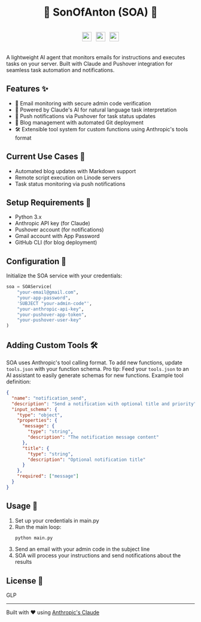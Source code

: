 <div align="center"><h1>🤖 SonOfAnton (SOA) 🤖</h1></div>

<br>
<div align="center">
  <img/ src="https://github.com/user-attachments/assets/b7ca8b8b-7840-4b1d-aa40-c081e15d3af2" height="25">&nbsp;&nbsp;
  <img/ src="https://github.com/user-attachments/assets/3cd1ab55-deda-4cdd-a21e-951d91bf3231" height="25">&nbsp;&nbsp;
  <img/ src="https://github.com/user-attachments/assets/aaac5885-8d01-4b17-a778-e67a6d98d74b" height="25">
</div>
<br>

A lightweight AI agent that monitors emails for instructions and executes tasks on your server. Built with Claude and Pushover integration for seamless task automation and notifications.

## Features ✨

- 📧 Email monitoring with secure admin code verification
- 🧠 Powered by Claude's AI for natural language task interpretation
- 📱 Push notifications via Pushover for task status updates
- 📝 Blog management with automated Git deployment
- 🛠️ Extensible tool system for custom functions using Anthropic's tools format

## Current Use Cases 🎯

- Automated blog updates with Markdown support
- Remote script execution on Linode servers
- Task status monitoring via push notifications

## Setup Requirements 🔧

- Python 3.x
- Anthropic API key (for Claude)
- Pushover account (for notifications)
- Gmail account with App Password
- GitHub CLI (for blog deployment)

## Configuration 🔑

Initialize the SOA service with your credentials:

```python
soa = SOAService(
    "your-email@gmail.com",
    "your-app-password",
    'SUBJECT "your-admin-code"',
    "your-anthropic-api-key",
    "your-pushover-app-token",
    "your-pushover-user-key"
)
```

## Adding Custom Tools 🛠️

SOA uses Anthropic's tool calling format. To add new functions, update `tools.json` with your function schema. Pro tip: Feed your `tools.json` to an AI assistant to easily generate schemas for new functions. Example tool definition:

```json
{
  "name": "notification_send",
  "description": "Send a notification with optional title and priority",
  "input_schema": {
    "type": "object",
    "properties": {
      "message": {
        "type": "string",
        "description": "The notification message content"
      },
      "title": {
        "type": "string",
        "description": "Optional notification title"
      }
    },
    "required": ["message"]
  }
}
```

## Usage 📝

1. Set up your credentials in main.py
2. Run the main loop:
   ```bash
   python main.py
   ```
3. Send an email with your admin code in the subject line
4. SOA will process your instructions and send notifications about the results

## License 📄

GLP

---
Built with ❤️ using [Anthropic's Claude](https://anthropic.com/claude)
